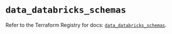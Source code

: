 # `data_databricks_schemas`

Refer to the Terraform Registry for docs: [`data_databricks_schemas`](https://registry.terraform.io/providers/databricks/databricks/1.45.0/docs/data-sources/schemas).
